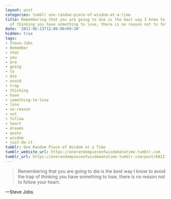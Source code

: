 ```yaml
---
layout: post
categories: tumblr one-random-piece-of-wisdom-at-a-time
title: Remembering that you are going to die is the best way I know to avoid the trap
  of thinking you have something to lose, there is no reason not to follow your heart.
date: '2011-06-23T12:00:06+09:30'
hidden: true
tags:
- Steve-Jobs
- Remember
- that
- you
- are
- going
- to
- die
- avoid
- trap
- thinking
- have
- something-to-lose
- lose
- no-reason
- not
- follow
- heart
- dreams
- quote
- wisdom
- just-do-it
tumblr: One Random Piece of Wisdom at a Time
tumblr_website_url: https://onerandompieceofwisdomatatime.tumblr.com
tumblr_url: https://onerandompieceofwisdomatatime.tumblr.com/post/6812735405/remembering-that-you-are-going-to-die-is-the-best
---
```

> Remembering that you are going to die is the best way I know to avoid the trap of thinking you have something to lose, there is no reason not to follow your heart.

—Steve Jobs
